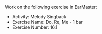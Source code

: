 Work on the following exercise in EarMaster:
- Activity: Melody Singback
- Exercise Name: Do, Re, Me - 1 bar
- Exercise Number: 16.1
